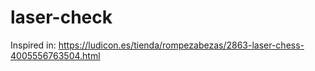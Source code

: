 # laser-check

Inspired in: https://ludicon.es/tienda/rompezabezas/2863-laser-chess-4005556763504.html
